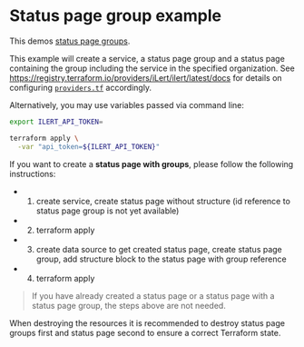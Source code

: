 # Status page group example

This demos [status page groups](https://docs.ilert.com/incident-comms-and-status-pages/status-pages).

This example will create a service, a status page group and a status page containing the group including the service in the specified organization. See https://registry.terraform.io/providers/iLert/ilert/latest/docs for details on configuring [`providers.tf`](./providers.tf) accordingly.

Alternatively, you may use variables passed via command line:

```sh
export ILERT_API_TOKEN=
```

```sh
terraform apply \
  -var "api_token=${ILERT_API_TOKEN}"
```

If you want to create a **status page with groups**, please follow the following instructions:

- 1. create service, create status page without structure (id reference to status page group is not yet available)
- 2. terraform apply
- 3. create data source to get created status page, create status page group, add structure block to the status page with group reference
- 4. terraform apply

> If you have already created a status page or a status page with a status page group, the steps above are not needed.

When destroying the resources it is recommended to destroy status page groups first and status page second to ensure a correct Terraform state.
